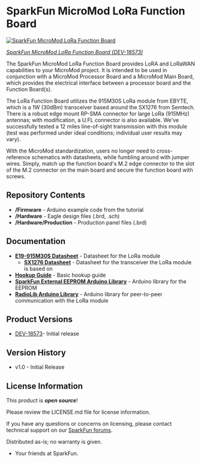 SparkFun MicroMod LoRa Function Board
========================================

[![SparkFun MicroMod LoRa Function Board](https://cdn.sparkfun.com/assets/parts/1/8/0/4/0/18573-SparkFun_MicroMod_LoRa_Function_Board-01.jpg)](https://www.sparkfun.com/products/18573)

[*SparkFun MicroMod LoRa Function Board (DEV-18573)*](https://www.sparkfun.com/products/18573)

The SparkFun MicroMod LoRa Function Board provides LoRA and LoRaWAN capabilities to your MicroMod project. It is intended to be used in conjunction with a MicroMod Processor Board and a MicroMod Main Board, which provides the electrical interface between a processor board and the Function Board(s).

The LoRa Function Board utilizes the 915M30S LoRa module from EBYTE, which is a 1W (30dBm) transceiver based around the SX1276 from Semtech. There is a robust edge mount RP-SMA connector for large LoRa (915MHz) antennas; with modification, a U.FL connector is also available. We've successfully tested a 12 miles line-of-sight transmission with this module (test was performed under ideal conditions; individual user results may vary).

With the MicroMod standardization, users no longer need to cross-reference schematics with datasheets, while fumbling around with jumper wires. Simply, match up the function board's M.2 edge connector to the slot of the M.2 connector on the main board and secure the function board with screws.


Repository Contents
-------------------

* **/Firmware** - Arduino example code from the tutorial
* **/Hardware** - Eagle design files (.brd, .sch)
* **/Hardware/Production** - Production panel files (.brd)

Documentation
--------------

* **[E19-915M30S Datasheet](https://github.com/sparkfun/MicroMod_Function_LoRa_1W/blob/main/Documents/E19-915M30S_Usermanual_EN_v1.20.pdf)** - Datasheet for the LoRa module
  * **[SX1276 Datasheet](https://cdn.sparkfun.com/assets/7/7/3/2/2/SX1276_Datasheet.pdf)** - Datasheet for the transceiver the LoRa module is based on
* **[Hookup Guide](https://learn.sparkfun.com/tutorials/1996)** - Basic hookup guide
* **[SparkFun External EEPROM Arduino Library](https://github.com/sparkfun/SparkFun_External_EEPROM_Arduino_Library)** - Arduino library for the EEPROM
* **[RadioLib Arduino Library](https://github.com/jgromes/RadioLib)** - Arduino library for peer-to-peer communication with the LoRa module

Product Versions
----------------

* [DEV-18573](https://www.sparkfun.com/products/18573)- Initial release


Version History
---------------

* v1.0 - Initial Release


License Information
-------------------

This product is _**open source**_! 

Please review the LICENSE.md file for license information. 

If you have any questions or concerns on licensing, please contact technical support on our [SparkFun forums](https://forum.sparkfun.com/viewforum.php?f=152).

Distributed as-is; no warranty is given.

- Your friends at SparkFun.

_<COLLABORATION CREDIT>_
